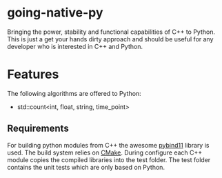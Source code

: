 # going-native-py
Bringing the power, stability and functional capabilities of C++ to Python.
This is just a get your hands dirty approach and should be useful for any developer who is interested in C++ and Python.

# Features
The following algorithms are offered to Python:
- std::count<int, float, string, time_point>

## Requirements
For building python modules from C++ the awesome [pybind11](https://github.com/pybind/pybind11) library is used.
The build system relies on [CMake](https://cmake.org/). During configure each C++ module copies the compiled libraries into the test folder.
The test folder contains the unit tests which are only based on Python.